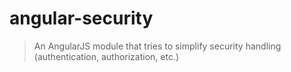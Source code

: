 # angular-security

> An AngularJS module that tries to simplify security handling (authentication, authorization, etc.)
